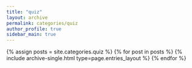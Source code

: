 ```yaml
---
title: "quiz"
layout: archive
permalink: categories/quiz
author_profile: true
sidebar_main: true
---
```



{% assign posts = site.categories.quiz %}
{% for post in posts %} {% include archive-single.html type=page.entries_layout %} {% endfor %}
